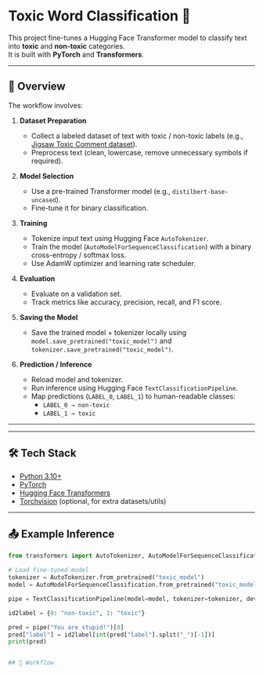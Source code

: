 # Toxic Word Classification 🧹

This project fine-tunes a Hugging Face Transformer model to classify text into **toxic** and **non-toxic** categories.  
It is built with **PyTorch** and **Transformers**.

---

## 🔧 Overview

The workflow involves:

1. **Dataset Preparation**
   - Collect a labeled dataset of text with toxic / non-toxic labels (e.g., [Jigsaw Toxic Comment dataset](https://www.kaggle.com/c/jigsaw-toxic-comment-classification-challenge)).
   - Preprocess text (clean, lowercase, remove unnecessary symbols if required).

2. **Model Selection**
   - Use a pre-trained Transformer model (e.g., `distilbert-base-uncased`).
   - Fine-tune it for binary classification.

3. **Training**
   - Tokenize input text using Hugging Face `AutoTokenizer`.
   - Train the model (`AutoModelForSequenceClassification`) with a binary cross-entropy / softmax loss.
   - Use AdamW optimizer and learning rate scheduler.

4. **Evaluation**
   - Evaluate on a validation set.
   - Track metrics like accuracy, precision, recall, and F1 score.

5. **Saving the Model**
   - Save the trained model + tokenizer locally using `model.save_pretrained("toxic_model")` and `tokenizer.save_pretrained("toxic_model")`.

6. **Prediction / Inference**
   - Reload model and tokenizer.
   - Run inference using Hugging Face `TextClassificationPipeline`.
   - Map predictions (`LABEL_0`, `LABEL_1`) to human-readable classes:  
     - `LABEL_0 → non-toxic`  
     - `LABEL_1 → toxic`

---


---

## 🛠 Tech Stack
- [Python 3.10+](https://www.python.org/)
- [PyTorch](https://pytorch.org/)
- [Hugging Face Transformers](https://huggingface.co/transformers/)
- [Torchvision](https://pytorch.org/vision/stable/) (optional, for extra datasets/utils)

---

## 📤 Example Inference

```python
from transformers import AutoTokenizer, AutoModelForSequenceClassification, TextClassificationPipeline

# Load fine-tuned model
tokenizer = AutoTokenizer.from_pretrained("toxic_model")
model = AutoModelForSequenceClassification.from_pretrained("toxic_model")

pipe = TextClassificationPipeline(model=model, tokenizer=tokenizer, device=-1)

id2label = {0: "non-toxic", 1: "toxic"}

pred = pipe("You are stupid!")[0]
pred["label"] = id2label[int(pred["label"].split("_")[-1])]
print(pred)


## 📂 Workflow

